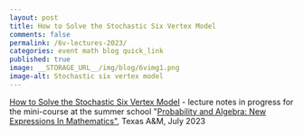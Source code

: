 ```yaml
---
layout: post
title: How to Solve the Stochastic Six Vertex Model
comments: false
permalink: /6v-lectures-2023/
categories: event math blog quick_link
published: true
image: __STORAGE_URL__/img/blog/6vimg1.png
image-alt: Stochastic six vertex model
---
```


<div><a href="https://github.com/asaenz16/PANEM2023/tree/main/Mini_Courses/Petrov">How to Solve the Stochastic Six Vertex Model</a> - lecture notes in progress for the mini-course at the summer school "<a href="https://www.math.tamu.edu/conferences/functional_analysis/PANEM.html">Probability and Algebra: New Expressions In Mathematics"</a>, Texas A&amp;M, July 2023</div>
<!--more-->